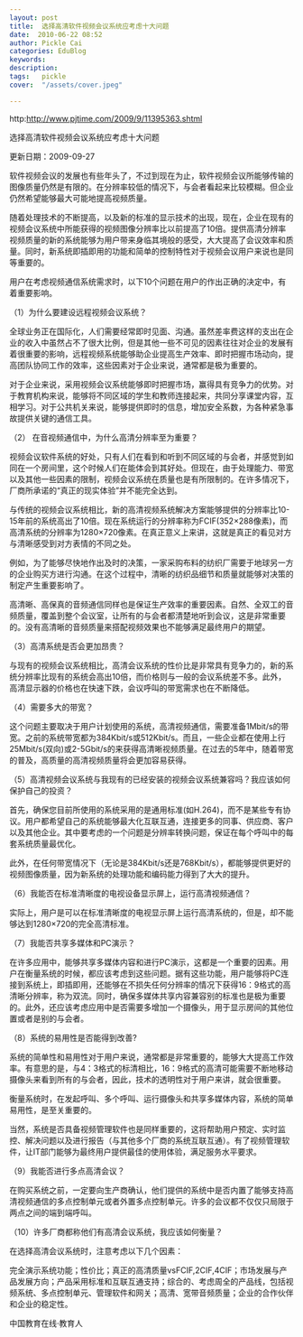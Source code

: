 ```yaml
---
layout: post  
title:  选择高清软件视频会议系统应考虑十大问题  
date:  2010-06-22 08:52  
author: Pickle Cai  
categories: EduBlog  
keywords: 
description:   
tags:	pickle   
cover:  "/assets/cover.jpeg"  

---  
```

    
http:http://www.pjtime.com/2009/9/11395363.shtml



选择高清软件视频会议系统应考虑十大问题

更新日期：2009-09-27

软件视频会议的发展也有些年头了，不过到现在为止，软件视频会议所能够传输的图像质量仍然是有限的。在分辨率较低的情况下，与会者看起来比较模糊。但企业仍然希望能够最大可能地提高视频质量。

随着处理技术的不断提高，以及新的标准的显示技术的出现，现在，企业在现有的视频会议系统中所能获得的视频图像分辨率比以前提高了10倍。提供高清分辨率视频质量的新的系统能够为用户带来身临其境般的感受，大大提高了会议效率和质量。同时，新系统即插即用的功能和简单的控制特性对于视频会议用户来说也是同等重要的。

用户在考虑视频通信系统需求时，以下10个问题在用户的作出正确的决定中，有着重要影响。

（1）为什么要建设远程视频会议系统？

全球业务正在国际化，人们需要经常即时见面、沟通。虽然差率费这样的支出在企业的收入中虽然占不了很大比例，但是其他一些不可见的因素往往对企业的发展有着很重要的影响，远程视频系统能够助企业提高生产效率、即时把握市场动向，提高团队协同工作的效率，这些因素对于企业来说，通常都是极为重要的。

对于企业来说，采用视频会议系统能够即时把握市场，赢得具有竞争力的优势。对于教育机构来说，能够将不同区域的学生和教师连接起来，共同分享课堂内容，互相学习。对于公共机关来说，能够提供即时的信息，增加安全系数，为各种紧急事故提供关键的通信工具。

（2） 在音视频通信中，为什么高清分辨率至为重要？

视频会议软件系统的好处，只有人们在看到和听到不同区域的与会者，并感觉到如同在一个房间里，这个时候人们在能体会到其好处。但现在，由于处理能力、带宽以及其他一些因素的限制，视频会议系统在质量也是有所限制的。在许多情况下，厂商所承诺的“真正的现实体验”并不能完全达到。

与传统的视频会议系统相比，新的高清视频系统解决方案能够提供的分辨率比10-15年前的系统高出了10倍。现在系统运行的分辨率称为FCIF(352×288像素)，而高清系统的分辨率为1280×720像素。在真正意义上来讲，这就是真正的看见对方与清晰感受到对方表情的不同之处。

例如，为了能够尽快地作出及时的决策，一家采购布料的纺织厂需要于地球另一方的企业购买方进行沟通。在这个过程中，清晰的纺织品细节和质量就能够对决策的制定产生重要影响了。

高清晰、高保真的音频通信同样也是保证生产效率的重要因素。自然、全双工的音频质量，覆盖到整个会议室，让所有的与会者都清楚地听到会议，这是非常重要的。没有高清晰的音频质量来搭配视频效果也不能够满足最终用户的期望。

（3）高清系统是否会更加昂贵？

与现有的视频会议系统相比，高清会议系统的性价比是非常具有竞争力的，新的系统分辨率比现有的系统会高出10倍，而价格则与一般的会议系统差不多。此外，高清显示器的价格也在快速下跌，会议呼叫的带宽需求也在不断降低。

（4）需要多大的带宽？

这个问题主要取决于用户计划使用的系统，高清视频通信，需要准备1Mbit/s的带宽。之前的系统带宽都为384Kbit/s或512Kbit/s。而且，一些企业都在使用上行25Mbit/s(双向)或2-5Gbit/s的来获得高清晰视频质量。在过去的5年中，随着带宽的普及，高质量的高清视频质量将会更加容易获得。

（5）高清视频会议系统与我现有的已经安装的视频会议系统兼容吗？我应该如何保护自己的投资？

首先，确保您目前所使用的系统采用的是通用标准(如H.264)，而不是某些专有协议。用户都希望自己的系统能够最大化互联互通，连接更多的同事、供应商、客户以及其他企业。其中要考虑的一个问题是分辨率转换问题，保证在每个呼叫中的每套系统质量最优化。

此外，在任何带宽情况下（无论是384Kbit/s还是768Kbit/s），都能够提供更好的视频图像质量，因为新系统的处理功能和编码能力得到了大大的提升。

（6）我能否在标准清晰度的电视设备显示屏上，运行高清视频通信？

实际上，用户是可以在标准清晰度的电视显示屏上运行高清系统的，但是，却不能够达到1280×720的完全高清标准。

（7）我能否共享多媒体和PC演示？

在许多应用中，能够共享多媒体内容和进行PC演示，这都是一个重要的因素。用户在衡量系统的时候，都应该考虑到这些问题。据有这些功能，用户能够将PC连接到系统上，即插即用，还能够在不损失任何分辨率的情况下获得16：9格式的高清晰分辨率，称为双流。同时，确保多媒体共享内容兼容别的标准也是极为重要的。此外，还应该考虑应用中是否需要多增加一个摄像头，用于显示房间的其他位置或者是别的与会者。

（8）系统的易用性是否能得到改善?

系统的简单性和易用性对于用户来说，通常都是非常重要的，能够大大提高工作效率。有意思的是，与4：3格式的标清相比，16：9格式的高清可能需要不断地移动摄像头来看到所有的与会者，因此，技术的透明性对于用户来讲，就会很重要。

衡量系统时，在发起呼叫、多个呼叫、运行摄像头和共享多媒体内容，系统的简单易用性，是至关重要的。

当然，系统是否具备视频管理软件也是同样重要的，这将帮助用户预定、实时监控、解决问题以及进行报告（与其他多个厂商的系统互联互通）。有了视频管理软件，让IT部门能够为最终用户提供最佳的使用体验，满足服务水平要求。

（9）我能否进行多点高清会议？

在购买系统之前，一定要向生产商确认，他们提供的系统中是否内置了能够支持高清视频通信的多点控制单元或者外置多点控制单元。许多的会议都不仅仅只局限于两点之间的端到端呼叫。

（10）许多厂商都称他们有高清会议系统，我应该如何衡量？

在选择高清会议系统时，注意考虑以下几个因素：



完全演示系统功能；性价比；真正的高清质量vsFCIF,2CIF,4CIF；市场发展与产品发展方向；产品采用标准和互联互通支持；综合的、考虑周全的产品线，包括视频系统、多点控制单元、管理软件和网关；高清、宽带音频质量；企业的合作伙伴和企业的稳定性。









		

		    
 中国教育在线·教育人

